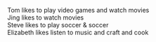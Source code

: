 Tom likes to play video games and watch movies<br />
Jing likes to watch movies<br />
Steve likes to play soccer & soccer<br />
Elizabeth likes listen to music and craft and cook
